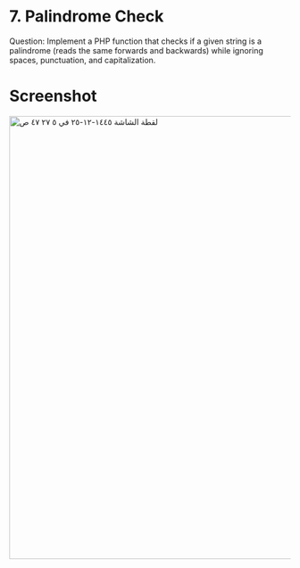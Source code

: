 # 7. Palindrome Check

Question: Implement a PHP function that checks if a given string is a palindrome (reads the same forwards and backwards) while ignoring spaces, punctuation, and capitalization.

# Screenshot 

<img width="795" alt="‏لقطة الشاشة ١٤٤٥-١٢-٢٥ في ٥ ٢٧ ٤٧ ص" src="https://github.com/AmaniAtiah/fanz-challenge7/assets/56774274/5c5fbb58-b6d8-4c42-93d7-fad94370f981">
